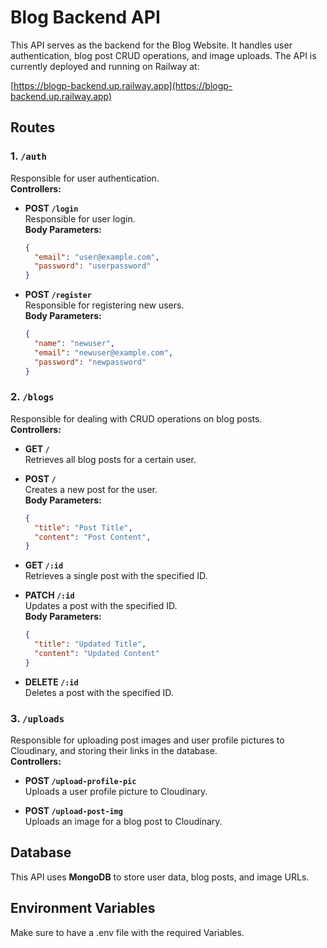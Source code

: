# Blog Backend API

This API serves as the backend for the Blog Website. It handles user authentication, blog post CRUD operations, and image uploads. The API is currently deployed and running on Railway at:

[https://blogp-backend.up.railway.app](https://blogp-backend.up.railway.app)

## Routes

### 1. `/auth`  
Responsible for user authentication.  
**Controllers:**

- **POST `/login`**  
  Responsible for user login.  
  **Body Parameters:**
  ```json
  {
    "email": "user@example.com",
    "password": "userpassword"
  }

- **POST `/register`**  
  Responsible for registering new users.  
  **Body Parameters:**
  ```json
  {
    "name": "newuser",
    "email": "newuser@example.com",
    "password": "newpassword"
  }

### 2. `/blogs`  
Responsible for dealing with CRUD operations on blog posts.  
**Controllers:**

- **GET `/`**  
  Retrieves all blog posts for a certain user.

- **POST `/`**  
  Creates a new post for the user.  
  **Body Parameters:**
  ```json
  {
    "title": "Post Title",
    "content": "Post Content",
  }

- **GET `/:id`**  
  Retrieves a single post with the specified ID.

- **PATCH `/:id`**  
  Updates a post with the specified ID.  
  **Body Parameters:**
  ```json
  {
    "title": "Updated Title",
    "content": "Updated Content"
  }

- **DELETE `/:id`**  
  Deletes a post with the specified ID.


### 3. `/uploads`  
Responsible for uploading post images and user profile pictures to Cloudinary, and storing their links in the database.  
**Controllers:**

- **POST `/upload-profile-pic`**  
  Uploads a user profile picture to Cloudinary.

- **POST `/upload-post-img`**  
  Uploads an image for a blog post to Cloudinary.

## Database

This API uses **MongoDB** to store user data, blog posts, and image URLs.

## Environment Variables

Make sure to have a .env file with the required Variables.

